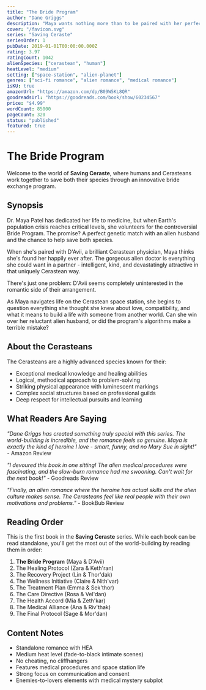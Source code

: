 ```yaml
---
title: "The Bride Program"
author: "Dane Griggs"
description: "Maya wants nothing more than to be paired with her perfect alien match through the Bride Program. When she's matched with the Cerastean doctor D'Avii, she thinks her dreams are coming true. But when D'Avii seems completely uninterested in romance, Maya begins to wonder if the program made a mistake."
cover: "/favicon.svg"
series: "Saving Ceraste"
seriesOrder: 1
pubDate: 2019-01-01T00:00:00.000Z
rating: 3.97
ratingCount: 1042
alienSpecies: ["cerastean", "human"]
heatLevel: "medium"
setting: ["space-station", "alien-planet"]
genres: ["sci-fi romance", "alien romance", "medical romance"]
isKU: true
amazonUrl: "https://amazon.com/dp/B09W5KL8QR"
goodreadsUrl: "https://goodreads.com/book/show/60234567"
price: "$4.99"
wordCount: 85000
pageCount: 320
status: "published"
featured: true
---
```


# The Bride Program

Welcome to the world of **Saving Ceraste**, where humans and Cerasteans work together to save both their species through an innovative bride exchange program.

## Synopsis

Dr. Maya Patel has dedicated her life to medicine, but when Earth's population crisis reaches critical levels, she volunteers for the controversial Bride Program. The promise? A perfect genetic match with an alien husband and the chance to help save both species.

When she's paired with D'Avii, a brilliant Cerastean physician, Maya thinks she's found her happily ever after. The gorgeous alien doctor is everything she could want in a partner - intelligent, kind, and devastatingly attractive in that uniquely Cerastean way.

There's just one problem: D'Avii seems completely uninterested in the romantic side of their arrangement.

As Maya navigates life on the Cerastean space station, she begins to question everything she thought she knew about love, compatibility, and what it means to build a life with someone from another world. Can she win over her reluctant alien husband, or did the program's algorithms make a terrible mistake?

## About the Cerasteans

The Cerasteans are a highly advanced species known for their:
- Exceptional medical knowledge and healing abilities
- Logical, methodical approach to problem-solving  
- Striking physical appearance with luminescent markings
- Complex social structures based on professional guilds
- Deep respect for intellectual pursuits and learning

## What Readers Are Saying

*"Dane Griggs has created something truly special with this series. The world-building is incredible, and the romance feels so genuine. Maya is exactly the kind of heroine I love - smart, funny, and no Mary Sue in sight!"* - Amazon Review

*"I devoured this book in one sitting! The alien medical procedures were fascinating, and the slow-burn romance had me swooning. Can't wait for the next book!"* - Goodreads Review

*"Finally, an alien romance where the heroine has actual skills and the alien culture makes sense. The Cerasteans feel like real people with their own motivations and problems."* - BookBub Review

## Reading Order

This is the first book in the **Saving Ceraste** series. While each book can be read standalone, you'll get the most out of the world-building by reading them in order:

1. **The Bride Program** (Maya & D'Avii)
2. The Healing Protocol (Zara & Keth'ran)
3. The Recovery Project (Lin & Thor'dak)
4. The Wellness Initiative (Claire & Nith'var)
5. The Treatment Plan (Emma & Sek'thor)
6. The Care Directive (Rosa & Vel'dan)
7. The Health Accord (Mia & Zeth'kar)
8. The Medical Alliance (Ana & Riv'thak)
9. The Final Protocol (Sage & Mor'dan)

## Content Notes

- Standalone romance with HEA
- Medium heat level (fade-to-black intimate scenes)
- No cheating, no cliffhangers
- Features medical procedures and space station life
- Strong focus on communication and consent
- Enemies-to-lovers elements with medical mystery subplot